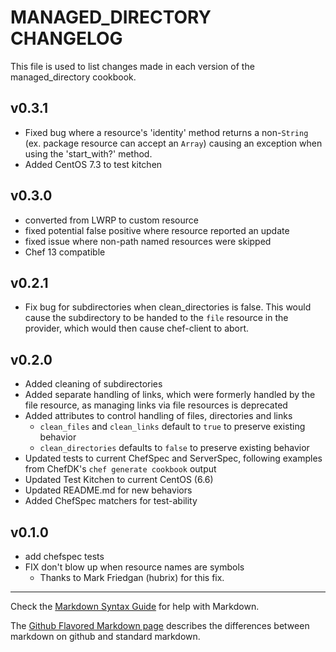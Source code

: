 MANAGED_DIRECTORY CHANGELOG
===========================

This file is used to list changes made in each version of the managed_directory cookbook.

v0.3.1
------
- Fixed bug where a resource's 'identity' method returns a non-`String`
  (ex. package resource can accept an `Array`) causing an exception
  when using the 'start_with?' method.
- Added CentOS 7.3 to test kitchen

v0.3.0
------
- converted from LWRP to custom resource
- fixed potential false positive where resource reported an update
- fixed issue where non-path named resources were skipped
- Chef 13 compatible

v0.2.1
------
- Fix bug for subdirectories when clean_directories is false. This would cause
	the subdirectory to be handed to the `file` resource in the provider, which
	would then cause chef-client to abort.

v0.2.0
------
- Added cleaning of subdirectories
- Added separate handling of links, which were formerly handled by the file
	resource, as managing links via file resources is deprecated
- Added attributes to control handling of files, directories and links
	- `clean_files` and `clean_links` default to `true` to preserve existing
		behavior
	- `clean_directories` defaults to `false` to preserve existing behavior
- Updated tests to current ChefSpec and ServerSpec, following examples from
	ChefDK's `chef generate cookbook` output
- Updated Test Kitchen to current CentOS (6.6)
- Updated README.md for new behaviors
- Added ChefSpec matchers for test-ability

v0.1.0
-----
- add chefspec tests
- FIX don't blow up when resource names are symbols
	- Thanks to Mark Friedgan (hubrix) for this fix.

- - -
Check the [Markdown Syntax Guide](http://daringfireball.net/projects/markdown/syntax) for help with Markdown.

The [Github Flavored Markdown page](http://github.github.com/github-flavored-markdown/) describes the differences between markdown on github and standard markdown.
